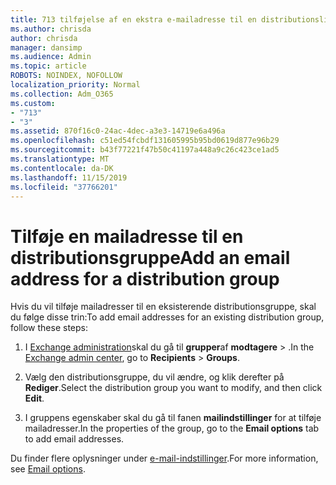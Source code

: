 ```yaml
---
title: 713 tilføjelse af en ekstra e-mailadresse til en distributionsliste
ms.author: chrisda
author: chrisda
manager: dansimp
ms.audience: Admin
ms.topic: article
ROBOTS: NOINDEX, NOFOLLOW
localization_priority: Normal
ms.collection: Adm_O365
ms.custom:
- "713"
- "3"
ms.assetid: 870f16c0-24ac-4dec-a3e3-14719e6a496a
ms.openlocfilehash: c51ed54fcbdf131605995b95bd0619d877e96b29
ms.sourcegitcommit: b43f77221f47b50c41197a448a9c26c423ce1ad5
ms.translationtype: MT
ms.contentlocale: da-DK
ms.lasthandoff: 11/15/2019
ms.locfileid: "37766201"
---
```

# <a name="add-an-email-address-for-a-distribution-group"></a><span data-ttu-id="11341-102">Tilføje en mailadresse til en distributionsgruppe</span><span class="sxs-lookup"><span data-stu-id="11341-102">Add an email address for a distribution group</span></span>

<span data-ttu-id="11341-103">Hvis du vil tilføje mailadresser til en eksisterende distributionsgruppe, skal du følge disse trin:</span><span class="sxs-lookup"><span data-stu-id="11341-103">To add email addresses for an existing distribution group, follow these steps:</span></span>

1. <span data-ttu-id="11341-104">I [Exchange administration](https://outlook.office365.com/ecp/)skal du gå til **grupper**af **modtagere** \> .</span><span class="sxs-lookup"><span data-stu-id="11341-104">In the [Exchange admin center](https://outlook.office365.com/ecp/), go to **Recipients** \> **Groups**.</span></span>

2. <span data-ttu-id="11341-105">Vælg den distributionsgruppe, du vil ændre, og klik derefter på **Rediger**.</span><span class="sxs-lookup"><span data-stu-id="11341-105">Select the distribution group you want to modify, and then click **Edit**.</span></span>

3. <span data-ttu-id="11341-106">I gruppens egenskaber skal du gå til fanen **mailindstillinger** for at tilføje mailadresser.</span><span class="sxs-lookup"><span data-stu-id="11341-106">In the properties of the group, go to the **Email options** tab to add email addresses.</span></span> 

<span data-ttu-id="11341-107">Du finder flere oplysninger under [e-mail-indstillinger](https://technet.microsoft.com/library/bb124513.aspx#emailoptions).</span><span class="sxs-lookup"><span data-stu-id="11341-107">For more information, see [Email options](https://technet.microsoft.com/library/bb124513.aspx#emailoptions).</span></span>
